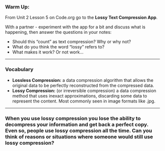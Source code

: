 ### Warm Up:

From Unit 2 Lesson 5 on Code.org go to the **Lossy Text Compression App**.

With a partner - experiment with the app for a bit and discuss what is happening, then answer the questions in your notes:

* Should this “count” as text compression? Why or why not?
* What do you think the word “lossy” refers to?
* What makes it work? Or not work...

---

### Vocabulary

* **Lossless Compression:** a data compression algorithm that allows the original data to be perfectly reconstructed from the compressed data.
* **Lossy Compression:** (or irreversible compression) a data compression method that uses inexact approximations, discarding some data to represent the content. Most commonly seen in image formats like .jpg.

---

### When you use lossy compression you lose the ability to decompress your information and get back a perfect copy. Even so, people use lossy compression all the time. Can you think of reasons or situations where someone would still use lossy compression?
